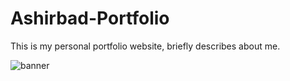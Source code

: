 # Ashirbad-Portfolio
 This is my personal portfolio website, briefly describes about me.
 
 ![banner](https://user-images.githubusercontent.com/36065206/94986077-4878f380-0579-11eb-9816-8705046f6fa2.jpg)

